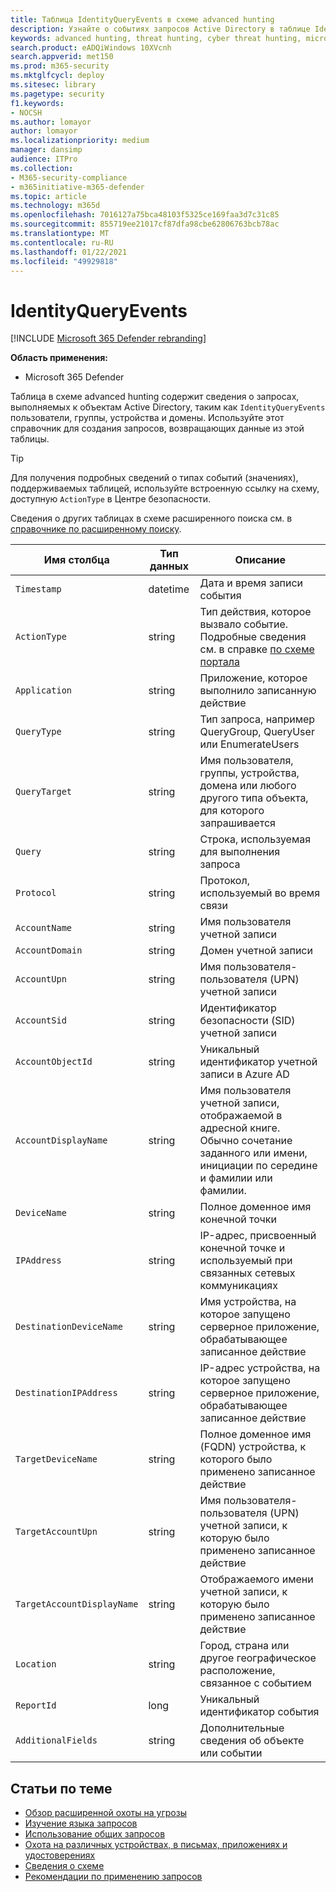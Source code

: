 ```yaml
---
title: Таблица IdentityQueryEvents в схеме advanced hunting
description: Узнайте о событиях запросов Active Directory в таблице IdentityQueryEvents схемы advanced hunting
keywords: advanced hunting, threat hunting, cyber threat hunting, microsoft threat protection, microsoft 365, mtp, m365, search, query, telemetry, schema reference, kusto, table, column, data type, description, IdentityQueryEvents, Azure AD, Active Directory, Azure ATP, identities, LDAP queries
search.product: eADQiWindows 10XVcnh
search.appverid: met150
ms.prod: m365-security
ms.mktglfcycl: deploy
ms.sitesec: library
ms.pagetype: security
f1.keywords:
- NOCSH
ms.author: lomayor
author: lomayor
ms.localizationpriority: medium
manager: dansimp
audience: ITPro
ms.collection:
- M365-security-compliance
- m365initiative-m365-defender
ms.topic: article
ms.technology: m365d
ms.openlocfilehash: 7016127a75bca48103f5325ce169faa3d7c31c85
ms.sourcegitcommit: 855719ee21017cf87dfa98cbe62806763bcb78ac
ms.translationtype: MT
ms.contentlocale: ru-RU
ms.lasthandoff: 01/22/2021
ms.locfileid: "49929818"
---
```

# <a name="identityqueryevents"></a>IdentityQueryEvents

[!INCLUDE [Microsoft 365 Defender rebranding](../includes/microsoft-defender.md)]


**Область применения:**
- Microsoft 365 Defender

Таблица в схеме advanced hunting содержит сведения о запросах, выполняемых к объектам Active Directory, таким как `IdentityQueryEvents` пользователи, группы, устройства и [](advanced-hunting-overview.md) домены. Используйте этот справочник для создания запросов, возвращающих данные из этой таблицы.

>[!TIP]
> Для получения подробных сведений о типах событий (значениях), поддерживаемых таблицей, используйте встроенную ссылку на схему, доступную `ActionType` в Центре безопасности. [](advanced-hunting-schema-tables.md?#get-schema-information-in-the-security-center)

Сведения о других таблицах в схеме расширенного поиска см. в [справочнике по расширенному поиску](advanced-hunting-schema-tables.md).

| Имя столбца | Тип данных | Описание |
|-------------|-----------|-------------|
| `Timestamp` | datetime | Дата и время записи события |
| `ActionType` | string | Тип действия, которое вызвало событие. Подробные сведения см. в справке [по схеме портала](advanced-hunting-schema-tables.md?#get-schema-information-in-the-security-center) |
| `Application` | string | Приложение, которое выполнило записанную действие |
| `QueryType` | string | Тип запроса, например QueryGroup, QueryUser или EnumerateUsers |
| `QueryTarget` | string | Имя пользователя, группы, устройства, домена или любого другого типа объекта, для которого запрашивается |
| `Query` | string | Строка, используемая для выполнения запроса |
| `Protocol` | string | Протокол, используемый во время связи |
| `AccountName` | string | Имя пользователя учетной записи |
| `AccountDomain` | string | Домен учетной записи |
| `AccountUpn` | string | Имя пользователя-пользователя (UPN) учетной записи |
| `AccountSid` | string | Идентификатор безопасности (SID) учетной записи |
| `AccountObjectId` | string | Уникальный идентификатор учетной записи в Azure AD |
| `AccountDisplayName` | string | Имя пользователя учетной записи, отображаемой в адресной книге. Обычно сочетание заданного или имени, инициации по середине и фамилии или фамилии. |
| `DeviceName` | string | Полное доменное имя конечной точки |
| `IPAddress` | string | IP-адрес, присвоенный конечной точке и используемый при связанных сетевых коммуникациях |
| `DestinationDeviceName` | string | Имя устройства, на которое запущено серверное приложение, обрабатывающее записанное действие |
| `DestinationIPAddress` | string | IP-адрес устройства, на которое запущено серверное приложение, обрабатывающее записанное действие |
| `TargetDeviceName` | string | Полное доменное имя (FQDN) устройства, к которого было применено записанное действие |
| `TargetAccountUpn` | string | Имя пользователя-пользователя (UPN) учетной записи, к которую было применено записанное действие |
| `TargetAccountDisplayName` | string | Отображаемого имени учетной записи, к которую было применено записанное действие |
| `Location` | string | Город, страна или другое географическое расположение, связанное с событием |
| `ReportId` | long | Уникальный идентификатор события |
| `AdditionalFields` | string | Дополнительные сведения об объекте или событии |

## <a name="related-topics"></a>Статьи по теме
- [Обзор расширенной охоты на угрозы](advanced-hunting-overview.md)
- [Изучение языка запросов](advanced-hunting-query-language.md)
- [Использование общих запросов](advanced-hunting-shared-queries.md)
- [Охота на различных устройствах, в письмах, приложениях и удостоверениях](advanced-hunting-query-emails-devices.md)
- [Сведения о схеме](advanced-hunting-schema-tables.md)
- [Рекомендации по применению запросов](advanced-hunting-best-practices.md)
